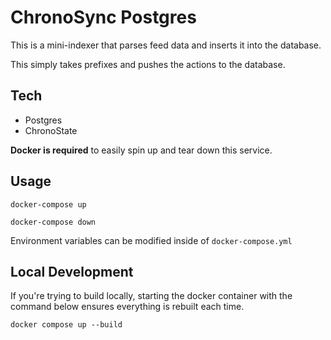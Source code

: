 # ChronoSync Postgres

This is a mini-indexer that parses feed data and inserts it into the database.

This simply takes prefixes and pushes the actions to the database.

## Tech

- Postgres
- ChronoState

**Docker is required** to easily spin up and tear down this service.

## Usage

```
docker-compose up
```

```
docker-compose down
```

Environment variables can be modified inside of `docker-compose.yml`

## Local Development

If you're trying to build locally, starting the docker container with the command below ensures everything is rebuilt each time.

```
docker compose up --build
```